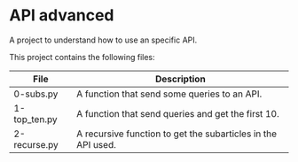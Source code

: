 # API advanced

A project to understand how to use an specific API.

This project contains the following files:

| File | Description |
| ---- | ----------- |
| 0-subs.py | A function that send some queries to an API. |
| 1-top_ten.py | A function that send queries and get the first 10. |
| 2-recurse.py | A recursive function to get the subarticles in the API used. |

